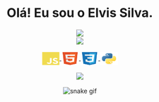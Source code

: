  <h1 align="center" > Olá! Eu sou o Elvis Silva. </h1>

 <div align="center" >
  <a href="https://github.com/elvisilvaa">
  <img height="188em" align="center" src="https://github-readme-stats.vercel.app/api?username=develvisilva&show_icons=true&theme=merko&include_all_commits=true&count_private=true"/><br/>
  <img height="180em" align="center" src="https://github-readme-stats.vercel.app/api/top-langs/?username=develvisilva&layout=compact&langs_count=16&theme=merko"/>
</div>
  
  <div align="center" style="display: inline_block"><br>
  <img align="center" alt="Rafa-Js" height="30" width="40" src="https://raw.githubusercontent.com/devicons/devicon/master/icons/javascript/javascript-plain.svg">
  <img align="center" alt="Rafa-HTML" height="30" width="40" src="https://raw.githubusercontent.com/devicons/devicon/master/icons/html5/html5-original.svg">
  <img align="center" alt="Rafa-CSS" height="30" width="40" src="https://raw.githubusercontent.com/devicons/devicon/master/icons/css3/css3-original.svg">
  <img align="center" alt="Rafa-Python" height="30" width="40" src="https://raw.githubusercontent.com/devicons/devicon/master/icons/python/python-original.svg">
</div><br/>
  
  <div align="center" >
  <a href="https://www.linkedin.com/in/elvis-silva-755838103/" target="_blank"><img src="https://img.shields.io/badge/-LinkedIn-%230077B5?style=for-the-badge&logo=linkedin&logoColor=white" target="_blank"></a> 
 
 ![snake gif](https://github.com/elvisilvaa/elvisilvaa/blob/output/github-contribution-grid-snake.svg)
 
</div>
  
